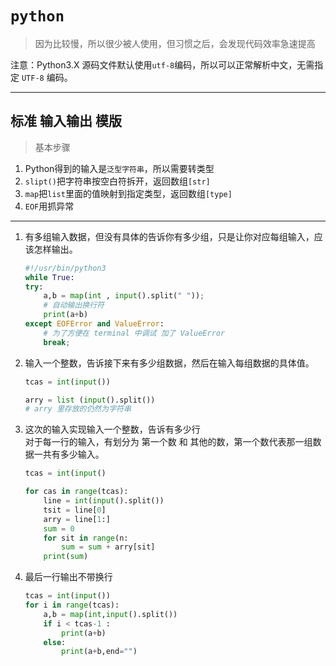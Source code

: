 # `python` 
> 因为比较慢，所以很少被人使用，但习惯之后，会发现代码效率急速提高
 
注意：Python3.X 源码文件默认使用`utf-8`编码，所以可以正常解析中文，无需指定 `UTF-8` 编码。


----

## 标准 **输入输出** 模版
>基本步骤
1. Python得到的输入是`泛型字符串`，所以需要转类型
2. `slipt()`把字符串按空白符拆开，返回数组`[str]`
3. `map`把`list`里面的值映射到指定类型，返回数组`[type]`
4. `EOF`用抓异常

--- 

1. 有多组输入数据，但没有具体的告诉你有多少组，只是让你对应每组输入，应该怎样输出。
    ```python
    #!/usr/bin/python3
    while True:
    try:
        a,b = map(int , input().split(" "));
        # 自动输出换行符
        print(a+b)
    except EOFError and ValueError:
        # 为了方便在 terminal 中调试 加了 ValueError
        break;
    
    ```
2. 输入一个整数，告诉接下来有多少组数据，然后在输入每组数据的具体值。
    ``` python
    tcas = int(input())
    
    arry = list (input().split())
    # arry 里存放的仍然为字符串
    ```    

3. 这次的输入实现输入一个整数，告诉有多少行<br/>
   对于每一行的输入，有划分为 第一个数 和 其他的数，第一个数代表那一组数据一共有多少输入。
    ```python
    tcas = int(input()

    for cas in range(tcas):
        line = int(input().split())
        tsit = line[0]
        arry = line[1:]
        sum = 0
        for sit in range(n:
            sum = sum + arry[sit]
        print(sum)
    ```
    
4. 最后一行输出不带换行

    ```python
    tcas = int(input())
    for i in range(tcas):
        a,b = map(int,input().split())
        if i < tcas-1 :
            print(a+b)
        else:
            print(a+b,end="")
    ```

